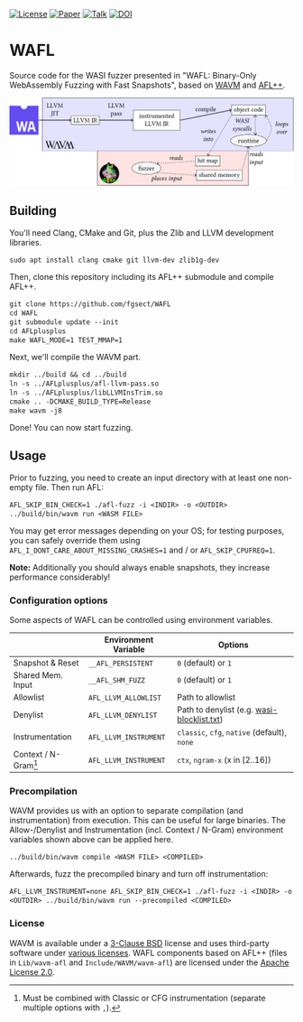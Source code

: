 [![License](https://img.shields.io/github/license/fgsect/wafl)](LICENSE.txt)
[![Paper](https://img.shields.io/badge/paper-pdf-brightgreen)](roots21-3.pdf)
[![Talk](https://img.shields.io/badge/talk-pdf-brightgreen)](WAFL@ROOTS21.pdf)
[![DOI](https://img.shields.io/badge/doi-10.1145/3503921.3503924-blue)](https://doi.org/10.1145/3503921.3503924)

# WAFL

Source code for the WASI fuzzer presented in "WAFL: Binary-Only WebAssembly Fuzzing with Fast Snapshots",
based on [WAVM](https://github.com/WAVM/WAVM) and [AFL++](https://github.com/AFLplusplus/AFLplusplus).

[![schematic overview](wafl.png)](roots21-3.pdf?raw=true)

## Building

You'll need Clang, CMake and Git, plus the Zlib and LLVM development libraries.
```
sudo apt install clang cmake git llvm-dev zlib1g-dev
```
Then, clone this repository including its AFL++ submodule and compile AFL++.
```
git clone https://github.com/fgsect/WAFL
cd WAFL
git submodule update --init
cd AFLplusplus
make WAFL_MODE=1 TEST_MMAP=1
```
Next, we'll compile the WAVM part.
```
mkdir ../build && cd ../build
ln -s ../AFLplusplus/afl-llvm-pass.so
ln -s ../AFLplusplus/libLLVMInsTrim.so
cmake .. -DCMAKE_BUILD_TYPE=Release
make wavm -j8
```
Done! You can now start fuzzing.

## Usage

Prior to fuzzing, you need to create an input directory with at least one
non-empty file. Then run AFL:
```
AFL_SKIP_BIN_CHECK=1 ./afl-fuzz -i <INDIR> -o <OUTDIR> ../build/bin/wavm run <WASM FILE>
```
You may get error messages depending on your OS;
for testing purposes, you can safely override them using
`AFL_I_DONT_CARE_ABOUT_MISSING_CRASHES=1` and / or `AFL_SKIP_CPUFREQ=1`.

**Note:** Additionally you should always enable snapshots, they increase
performance considerably!

### Configuration options

Some aspects of WAFL can be controlled using environment variables.

|                     | Environment Variable | Options                         |
|---------------------|----------------------|---------------------------------|
| Snapshot & Reset    | `__AFL_PERSISTENT`   | `0` (default) or `1`            |
| Shared Mem. Input   | `__AFL_SHM_FUZZ`     | `0` (default) or `1`            |
| Allowlist           | `AFL_LLVM_ALLOWLIST` | Path to allowlist               |
| Denylist            | `AFL_LLVM_DENYLIST`  | Path to denylist (e.g. [wasi-blocklist.txt](wasi-blocklist.txt)) |
| Instrumentation     | `AFL_LLVM_INSTRUMENT`| `classic`, `cfg`, `native` (default), `none` |
| Context / N-Gram[^1]| `AFL_LLVM_INSTRUMENT`| `ctx`, `ngram-x` (x in [2..16]) |

[^1]: Must be combined with Classic or CFG instrumentation
(separate multiple options with `,`).

### Precompilation

WAVM provides us with an option to separate compilation (and instrumentation)
from execution. This can be useful for large binaries.
The Allow-/Denylist and Instrumentation (incl. Context / N-Gram) environment
variables shown above can be applied here.
```
../build/bin/wavm compile <WASM FILE> <COMPILED>
```
Afterwards, fuzz the precompiled binary and turn off instrumentation:
```
AFL_LLVM_INSTRUMENT=none AFL_SKIP_BIN_CHECK=1 ./afl-fuzz -i <INDIR> -o <OUTDIR> ../build/bin/wavm run --precompiled <COMPILED>
```

### License

WAVM is available under a [3-Clause BSD](LICENSE.txt) license and uses
third-party software under [various licenses](THIRD-PARTY.md).
WAFL components based on AFL++ (files in `Lib/wavm-afl` and `Include/WAVM/wavm-afl`) are licensed under the [Apache License 2.0](https://github.com/AFLplusplus/AFLplusplus/blob/stable/LICENSE).
